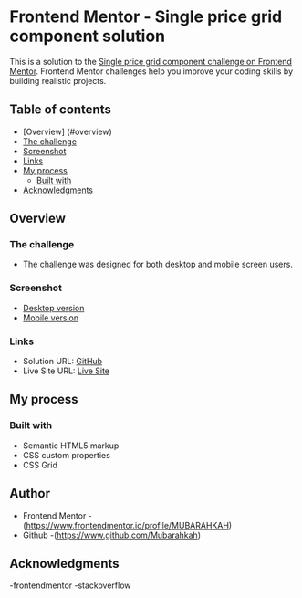 # Frontend Mentor - Single price grid component solution

This is a solution to the [Single price grid component challenge on Frontend Mentor](https://www.frontendmentor.io/challenges/single-price-grid-component-5ce41129d0ff452fec5abbbc). Frontend Mentor challenges help you improve your coding skills by building realistic projects.

## Table of contents
  - [Overview] (#overview)
  - [The challenge](#the-challenge)
  - [Screenshot](#screenshot)
  - [Links](#links)
- [My process](#my-process)
  - [Built with](#built-with)
- [Acknowledgments](#acknowledgments)

## Overview

### The challenge

- The challenge was designed for both desktop and mobile screen users.

### Screenshot
- [Desktop version](screenshot/single-price-grid-component-desktop.png)
- [Mobile version](screenshot/single-price-grid-component-mobile.png)



### Links

- Solution URL: [GitHub](https://github.com/MUBARAHKAH/single-price-grid-component.git)
- Live Site URL: [Live Site](https://mubarahkah.github.io/single-price-grid/)

## My process

### Built with

- Semantic HTML5 markup
- CSS custom properties
- CSS Grid



## Author

- Frontend Mentor -(https://www.frontendmentor.io/profile/MUBARAHKAH)
- Github -(https://www.github.com/Mubarahkah)


## Acknowledgments

-frontendmentor
-stackoverflow
